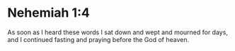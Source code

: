 # Nehemiah 1:4

As soon as I heard these words I sat down and wept and mourned for days, and I continued fasting and praying before the God of heaven.
